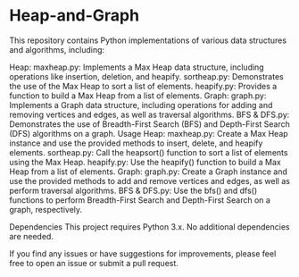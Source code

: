 # Heap-and-Graph

This repository contains Python implementations of various data structures and algorithms, including:

 Heap:
 maxheap.py: Implements a Max Heap data structure, including operations like insertion, deletion, and heapify.
sortheap.py: Demonstrates the use of the Max Heap to sort a list of elements.
heapify.py: Provides a function to build a Max Heap from a list of elements.
 Graph:
graph.py: Implements a Graph data structure, including operations for adding and removing vertices and edges, as well as traversal algorithms.
BFS & DFS.py: Demonstrates the use of Breadth-First Search (BFS) and Depth-First Search (DFS) algorithms on a graph.
 Usage
 Heap:
maxheap.py: Create a Max Heap instance and use the provided methods to insert, delete, and heapify elements.
sortheap.py: Call the heapsort() function to sort a list of elements using the Max Heap.
heapify.py: Use the heapify() function to build a Max Heap from a list of elements.
Graph:
graph.py: Create a Graph instance and use the provided methods to add and remove vertices and edges, as well as perform traversal algorithms.
BFS & DFS.py: Use the bfs() and dfs() functions to perform Breadth-First Search and Depth-First Search on a graph, respectively.

Dependencies
This project requires Python 3.x. No additional dependencies are needed.




If you find any issues or have suggestions for improvements, please feel free to open an issue or submit a pull request.